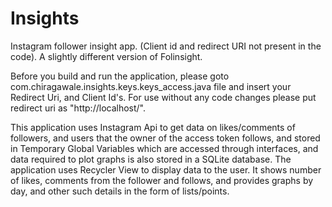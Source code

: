 # Insights
Instagram follower insight app. (Client id and redirect URI not present in the code). A slightly different version of Folinsight.

Before you build and run the application, please goto com.chiragawale.insights.keys.keys_access.java file and insert your Redirect Uri, and Client Id's. For use without any code changes please put redirect uri as "http://localhost/".

This application uses Instagram Api to get data on likes/comments of followers, and users that the owner of the access token follows, and stored in Temporary Global Variables which are accessed through interfaces, and data required to plot graphs is also stored in a SQLite database. The application uses Recycler View to display data to the user. It shows number of likes, comments from the follower and follows, and provides graphs by day, and other such details in the form of lists/points.
